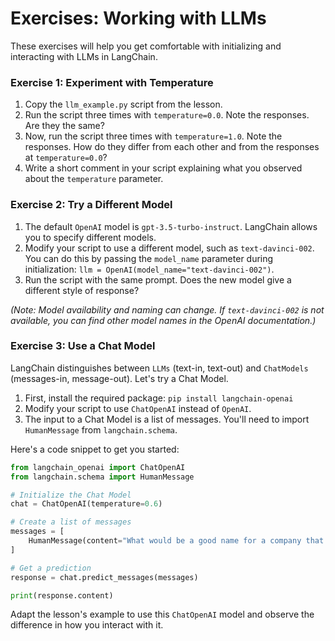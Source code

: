 # Exercises: Working with LLMs

These exercises will help you get comfortable with initializing and interacting with LLMs in LangChain.

### Exercise 1: Experiment with Temperature

1.  Copy the `llm_example.py` script from the lesson.
2.  Run the script three times with `temperature=0.0`. Note the responses. Are they the same?
3.  Now, run the script three times with `temperature=1.0`. Note the responses. How do they differ from each other and from the responses at `temperature=0.0`?
4.  Write a short comment in your script explaining what you observed about the `temperature` parameter.

### Exercise 2: Try a Different Model

1.  The default `OpenAI` model is `gpt-3.5-turbo-instruct`. LangChain allows you to specify different models.
2.  Modify your script to use a different model, such as `text-davinci-002`. You can do this by passing the `model_name` parameter during initialization: `llm = OpenAI(model_name="text-davinci-002")`.
3.  Run the script with the same prompt. Does the new model give a different style of response?

*(Note: Model availability and naming can change. If `text-davinci-002` is not available, you can find other model names in the OpenAI documentation.)*

### Exercise 3: Use a Chat Model

LangChain distinguishes between `LLMs` (text-in, text-out) and `ChatModels` (messages-in, message-out). Let's try a Chat Model.

1.  First, install the required package: `pip install langchain-openai`
2.  Modify your script to use `ChatOpenAI` instead of `OpenAI`.
3.  The input to a Chat Model is a list of messages. You'll need to import `HumanMessage` from `langchain.schema`.

Here's a code snippet to get you started:

```python
from langchain_openai import ChatOpenAI
from langchain.schema import HumanMessage

# Initialize the Chat Model
chat = ChatOpenAI(temperature=0.6)

# Create a list of messages
messages = [
    HumanMessage(content="What would be a good name for a company that makes colorful socks?")
]

# Get a prediction
response = chat.predict_messages(messages)

print(response.content)
```

Adapt the lesson's example to use this `ChatOpenAI` model and observe the difference in how you interact with it.
